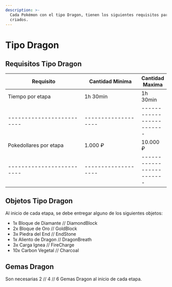 ```yaml
---
description: >-
  Cada Pokémon con el tipo Dragon, tienen los siguientes requisitos para ser
  criados.
---
```


# Tipo Dragon

## Requisitos Tipo Dragon

<table><thead><tr><th width="240">Requisito</th><th width="174.33333333333331">Cantidad Minima</th><th>Cantidad Maxima</th></tr></thead><tbody><tr><td>Tiempo por etapa</td><td>1h 30min</td><td>1h 30min</td></tr><tr><td>-------------------------</td><td>-------------------</td><td>-------------------------</td></tr><tr><td>Pokedollares por etapa</td><td>1.000 ₽</td><td>10.000 ₽</td></tr><tr><td>-------------------------</td><td>-------------------</td><td>-------------------------</td></tr></tbody></table>

## Objetos Tipo Dragon

Al inicio de cada etapa, se debe entregar alguno de los siguientes objetos:

* 1x Bloque de Diamante // DiamondBlock
* 2x Bloque de Oro // GoldBlock
* 3x Piedra del End // EndStone
* 1x Aliento de Dragon // DragonBreath
* 3x Carga Ignea // FireCharge
* 10x Carbon Vegetal // Charcoal

## Gemas Dragon

Son necesarias 2 // 4 // 6 Gemas Dragon al inicio de cada etapa.
